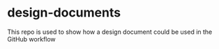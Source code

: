 # design-documents
This repo is used to show how a design document could be used in the GitHub workflow
